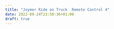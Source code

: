 ```yaml
---
title: "Joymor Ride on Truck  Remote Control 4"
date: 2022-09-24T23:50:36+01:00
draft: true
---
```


